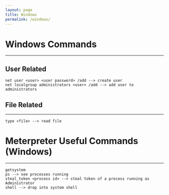 ```yaml
---
layout: page
title: Windows
permalink: /windows/
---
```


# Windows Commands
---
## User Related
~~~
net user <user> <user password> /add --> create user
net localgroup administrators <user> /add --> add user to administrators
~~~

## File Related
---
~~~
type <file> --> read file
~~~

# Meterpreter Useful Commands (Windows)
---
~~~
getsystem
ps --> see processes running
steal_token <process id> --> steal token of a process running as Administrator 
shell --> drop into system shell
~~~
